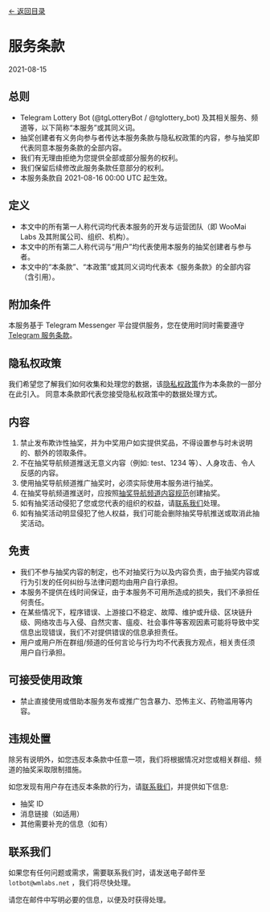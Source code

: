 [<- 返回目录](index.md)

# 服务条款

2021-08-15

## 总则

* Telegram Lottery Bot (@tgLotteryBot / @tglottery_bot) 及其相关服务、频道等，以下简称“本服务”或其同义词。
* 抽奖创建者有义务向参与者传达本服务条款与隐私权政策的内容，参与抽奖即代表同意本服务条款的全部内容。
* 我们有无理由拒绝为您提供全部或部分服务的权利。
* 我们保留后续修改此服务条款任意部分的权利。
* 本服务条款自 2021-08-16 00:00 UTC 起生效。

## 定义

* 本文中的所有第一人称代词均代表本服务的开发与运营团队（即 WooMai Labs 及其附属公司、组织、机构）。
* 本文中的所有第二人称代词与“用户”均代表使用本服务的抽奖创建者与参与者。
* 本文中的“本条款”、“本政策”或其同义词均代表本《服务条款》的全部内容（含引用）。

## 附加条件

本服务基于 Telegram Messenger 平台提供服务，您在使用时同时需要遵守 [Telegram 服务条款](https://telegram.org/tos)。

## 隐私权政策

我们希望您了解我们如何收集和处理您的数据，该[隐私权政策](privacy.md)作为本条款的一部分在此引入。
同意本条款即代表您接受隐私权政策中的数据处理方式。

## 内容

1. 禁止发布欺诈性抽奖，并为中奖用户如实提供奖品，不得设置参与时未说明的、额外的领取条件。
2. 不在抽奖导航频道推送无意义内容（例如: test、1234 等）、人身攻击、令人反感的内容。
3. 使用抽奖导航频道推广抽奖时，必须实际使用本服务进行抽奖。
4. 在抽奖导航频道推送时，应按照[抽奖导航频道内容规范](LotteryIndexTerms.md)创建抽奖。
5. 如有抽奖活动侵犯了您或您代表的组织的权益，请[联系我们](#联系我们)处理。
6. 如有抽奖活动明显侵犯了他人权益，我们可能会删除抽奖导航推送或取消此抽奖活动。

## 免责

* 我们不参与抽奖内容的制定，也不对抽奖行为以及内容负责，由于抽奖内容或行为引发的任何纠纷与法律问题均由用户自行承担。
* 本服务不提供在线时间保证，由于本服务不可用所造成的损失，我们不承担任何责任。
* 在某些情况下，程序错误、上游接口不稳定、故障、维护或升级、区块链升级、网络攻击与入侵、自然灾害、瘟疫、社会事件等客观因素可能将导致中奖信息出现错误，我们不对提供错误的信息承担责任。
* 用户或用户所在群组/频道的任何言论与行为均不代表我方观点，相关责任须用户自行承担。

## 可接受使用政策

* 禁止直接使用或借助本服务发布或推广包含暴力、恐怖主义、药物滥用等内容。

## 违规处置

除另有说明外，如您违反本条款中任意一项，我们将根据情况对您或相关群组、频道的抽奖采取限制措施。

如您发现有用户存在违反本条款的行为，请[联系我们](#联系我们)，并提供如下信息:

* 抽奖 ID
* 消息链接（如适用）
* 其他需要补充的信息（如有）

## 联系我们

如果您有任何问题或需求，需要联系我们时，请发送电子邮件至 `lotbot@wmlabs.net` ，我们将尽快处理。

请您在邮件中写明必要的信息，以便及时获得处理。
